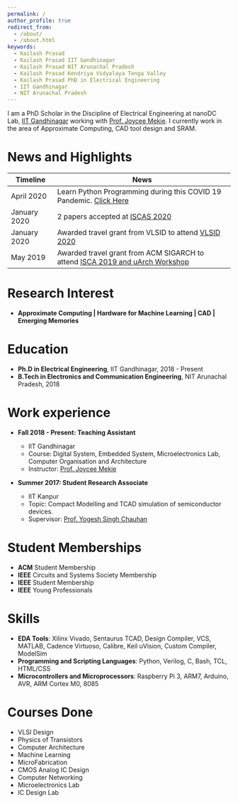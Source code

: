 ```yaml
---
permalink: /
author_profile: true
redirect_from: 
  - /about/
  - /about.html
keywords:
  - Kailash Prasad
  - Kailash Prasad IIT Gandhinagar
  - Kailash Prasad NIT Arunachal Pradesh
  - Kailash Prasad Kendriya Vidyalaya Tenga Valley
  - Kailash Prasad PhD in Electrical Engineering
  - IIT Gandhinagar
  - NIT Arunachal Pradesh
---
```


I am a PhD Scholar in the Discipline of Electrical Engineering at nanoDC Lab, [IIT Gandhinagar](https://iitgn.ac.in/)  working with [Prof. Joycee Mekie](https://joycee.people.iitgn.ac.in/). I currently work in the area of Approximate Computing, CAD tool design and SRAM.

# News and Highlights

<div class="datatable-begin"></div>

| Timeline     | News                                           |
| ------------ | ---------------------------------------------- |
| April 2020   | Learn Python Programming during this COVID 19 Pandemic. [Click Here](https://kailash-prasad.github.io/presentation/)
| January 2020 | 2 papers accepted at [ISCAS 2020](https://www.iscas2020.org/)
| January 2020 | Awarded travel grant from VLSID to attend [VLSID 2020](http://embeddedandvlsidesignconference.org/)
| May 2019 | Awarded travel grant from ACM SIGARCH to attend [ISCA 2019 and uArch Workshop](https://iscaconf.org/isca2019/index.html)

<div class="datatable-end"></div>

# Research Interest

* **Approximate Computing \| Hardware for Machine Learning \| CAD \| Emerging Memories**

# Education

* **Ph.D in Electrical Engineering**, IIT Gandhinagar, 2018 - Present
* **B.Tech in Electronics and Communication Engineering**, NIT Arunachal Pradesh, 2018

# Work experience

* **Fall 2018 - Present: Teaching Assistant**
  * IIT Gandhinagar
  * Course: Digital System, Embedded System, Microelectronics Lab, Computer Organisation and Architecture
  * Instructor: [Prof. Joycee Mekie](https://joycee.people.iitgn.ac.in/)
  
* **Summer 2017: Student Research Associate**
  * IIT Kanpur
  * Topic: Compact Modelling and TCAD simulation of semiconductor devices.
  * Supervisor: [Prof. Yogesh Singh Chauhan](http://home.iitk.ac.in/~chauhan/)

# Student Memberships

* **ACM** Student Membership
* **IEEE** Circuits and Systems Society Membership
* **IEEE** Student Membership
* **IEEE** Young Professionals

# Skills

* **EDA Tools**: Xilinx Vivado, Sentaurus TCAD, Design Compiler, VCS, MATLAB, Cadence Virtuoso, Calibre, Keil uVision, Custom Compiler, ModelSim
* **Programming and Scripting Languages**: Python, Verilog, C, Bash, TCL, HTML/CSS
* **Microcontrollers and Microprocessors**: Raspberry Pi 3, ARM7, Arduino, AVR, ARM Cortex M0, 8085

# Courses Done

* VLSI Design           
* Physics of Transistors
* Computer Architecture 
* Machine Learning
* MicroFabrication
* CMOS Analog IC Design
* Computer Networking
* Microelectronics Lab  
* IC Design Lab
